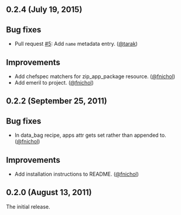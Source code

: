 ## 0.2.4 (July 19, 2015)

## Bug fixes

* Pull request [#5][]: Add `name` metadata entry. ([@tarak][])

## Improvements

* Add chefspec matchers for zip_app_package resource. ([@fnichol][])
* Add emeril to project. ([@fnichol][])


## 0.2.2 (September 25, 2011)

## Bug fixes

* In data\_bag recipe, apps attr gets set rather than appended to. ([@fnichol][])

## Improvements

* Add installation instructions to README. ([@fnichol][])


## 0.2.0 (August 13, 2011)

The initial release.


<!--- The following link definition list is generated by PimpMyChangelog --->
[#5]: https://github.com/fnichol/chef-zip_app/issues/5
[@fnichol]: https://github.com/fnichol
[@tarak]: https://github.com/tarak
